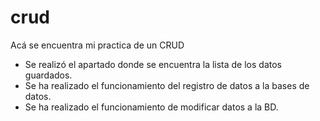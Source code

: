 # crud
Acá se encuentra mi practica de un CRUD

- Se realizó el apartado donde se encuentra la lista de los datos guardados.
- Se ha realizado el funcionamiento del registro de datos a la bases de datos.
- Se ha realizado el funcionamiento de modificar datos a la BD.
